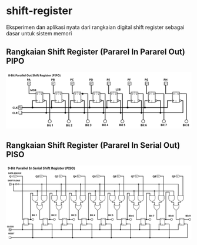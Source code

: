 # shift-register
Eksperimen dan aplikasi nyata dari rangkaian digital shift register sebagai dasar untuk sistem memori 

## Rangkaian Shift Register (Pararel In Pararel Out) PIPO
![Register_PIPO](docs/PIPO.svg)

## Rangkaian Shift Register (Pararel In Serial Out) PISO
![Register_PISO](docs/PISO.svg)



